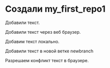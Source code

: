 ﻿# Создали my_first_repo1

Добавили текст.

Добавили текст через веб браузер.

Добавим текст локально.

Добавили текст в новой ветке newbranch

Разрешаем конфликт текст в браузере.

